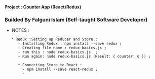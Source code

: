 #### Project : Counter App (React/Redux)


### Builded By Falguni Islam (Self-taught Software Developer)


* NOTES :

```
   * Redux :Setting up Reducer and Store :
      - Installing Redux : npm install --save redux ;
      - Creating file name : redux-basics.js ;
      - run this : node redux-basics.js  ;
      - Run again: node redux-basics.js (Result: { counter: 0 }) ;
      
      * Connecting Store to React : 
        - npm install --save react-redux ;
        - 



```